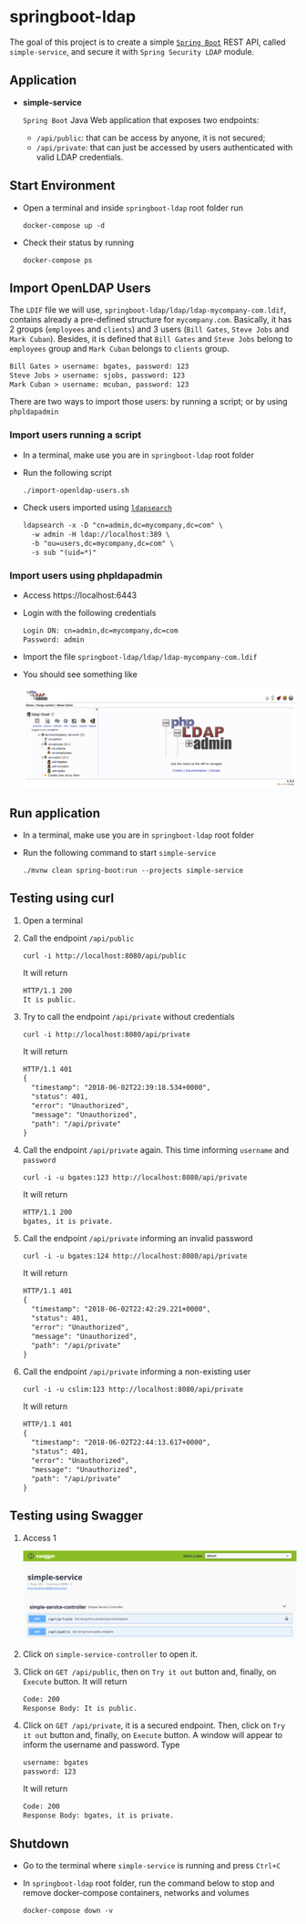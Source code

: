 # springboot-ldap

The goal of this project is to create a simple [`Spring Boot`](https://docs.spring.io/spring-boot/docs/current/reference/htmlsingle/) REST API, called `simple-service`, and secure it with `Spring Security LDAP` module.

## Application

- **simple-service**

  `Spring Boot` Java Web application that exposes two endpoints:
   - `/api/public`: that can be access by anyone, it is not secured;
   - `/api/private`: that can just be accessed by users authenticated with valid LDAP credentials.

## Start Environment

- Open a terminal and inside `springboot-ldap` root folder run
  ```
  docker-compose up -d
  ```

- Check their status by running
  ```
  docker-compose ps
  ```

## Import OpenLDAP Users

The `LDIF` file we will use, `springboot-ldap/ldap/ldap-mycompany-com.ldif`, contains already a pre-defined structure for `mycompany.com`. Basically, it has 2 groups (`employees` and `clients`) and 3 users (`Bill Gates`, `Steve Jobs` and `Mark Cuban`). Besides, it is defined that `Bill Gates` and `Steve Jobs` belong to `employees` group and `Mark Cuban` belongs to `clients` group.
```
Bill Gates > username: bgates, password: 123
Steve Jobs > username: sjobs, password: 123
Mark Cuban > username: mcuban, password: 123
```

There are two ways to import those users: by running a script; or by using `phpldapadmin`

### Import users running a script

- In a terminal, make use you are in `springboot-ldap` root folder

- Run the following script
  ```
  ./import-openldap-users.sh
  ```
  
- Check users imported using [`ldapsearch`](https://linux.die.net/man/1/ldapsearch)
  ```
  ldapsearch -x -D "cn=admin,dc=mycompany,dc=com" \
    -w admin -H ldap://localhost:389 \
    -b "ou=users,dc=mycompany,dc=com" \
    -s sub "(uid=*)"
  ```

### Import users using phpldapadmin

- Access https://localhost:6443

- Login with the following credentials
  ```
  Login DN: cn=admin,dc=mycompany,dc=com
  Password: admin
  ```

- Import the file `springboot-ldap/ldap/ldap-mycompany-com.ldif`

- You should see something like

  ![openldap](images/openldap.png)

## Run application

- In a terminal, make use you are in `springboot-ldap` root folder

- Run the following command to start `simple-service`
  ```
  ./mvnw clean spring-boot:run --projects simple-service
  ```

## Testing using curl

1. Open a terminal

1. Call the endpoint `/api/public`
   ```
   curl -i http://localhost:8080/api/public
   ```

   It will return
   ```
   HTTP/1.1 200
   It is public.
   ```

1. Try to call the endpoint `/api/private` without credentials
   ``` 
   curl -i http://localhost:8080/api/private
   ```
   
   It will return
   ```
   HTTP/1.1 401
   {
     "timestamp": "2018-06-02T22:39:18.534+0000",
     "status": 401,
     "error": "Unauthorized",
     "message": "Unauthorized",
     "path": "/api/private"
   }
   ```

1. Call the endpoint `/api/private` again. This time informing `username` and `password`
   ``` 
   curl -i -u bgates:123 http://localhost:8080/api/private
   ```
   
   It will return
   ```
   HTTP/1.1 200
   bgates, it is private.
   ```

1. Call the endpoint `/api/private` informing an invalid password
   ``` 
   curl -i -u bgates:124 http://localhost:8080/api/private
   ```
   
   It will return
   ```
   HTTP/1.1 401 
   {
     "timestamp": "2018-06-02T22:42:29.221+0000",
     "status": 401,
     "error": "Unauthorized",
     "message": "Unauthorized",
     "path": "/api/private"
   }
   ```

1. Call the endpoint `/api/private` informing a non-existing user
   ``` 
   curl -i -u cslim:123 http://localhost:8080/api/private
   ```
   
   It will return
   ```
   HTTP/1.1 401
   {
     "timestamp": "2018-06-02T22:44:13.617+0000",
     "status": 401,
     "error": "Unauthorized",
     "message": "Unauthorized",
     "path": "/api/private"
   }
   ```

## Testing using Swagger

1. Access 1

   ![swagger](images/swagger.png)

1. Click on `simple-service-controller` to open it.

1. Click on `GET /api/public`, then on `Try it out` button and, finally, on `Execute` button. It will return
   ```
   Code: 200
   Response Body: It is public.
   ```

1. Click on `GET /api/private`, it is a secured endpoint. Then, click on `Try it out` button and, finally, on `Execute` button. A window will appear to inform the username and password. Type
   ```
   username: bgates
   password: 123
   ```
   
   It will return
   ```
   Code: 200
   Response Body: bgates, it is private.
   ```

## Shutdown

- Go to the terminal where `simple-service` is running and press `Ctrl+C`

- In `springboot-ldap` root folder, run the command below to stop and remove docker-compose containers, networks and volumes
  ```
  docker-compose down -v
  ```
